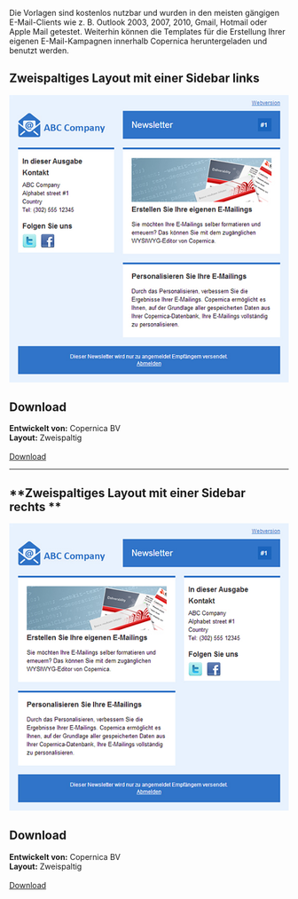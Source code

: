 Die Vorlagen sind kostenlos nutzbar und wurden in den meisten gängigen
E-Mail-Clients wie z. B. Outlook 2003, 2007, 2010, Gmail, Hotmail oder
Apple Mail getestet. Weiterhin können die Templates für die Erstellung
Ihrer eigenen E-Mail-Kampagnen innerhalb Copernica heruntergeladen und
benutzt werden.

**Zweispaltiges Layout mit einer Sidebar links**
------------------------------------------------

![](../images/preview-template-left-col-de.jpg)

Download
--------

****Entwickelt von**:** Copernica BV\
**Layout:** Zweispaltig\
\
[Download](../downloads/two-col-left-sidebar-blue-de.zip "Download")

* * * * *

**Zweispaltiges Layout mit einer Sidebar rechts **
--------------------------------------------------

![](../images/preview-template-right-col-de.jpg)

Download
--------

**Entwickelt von:** Copernica BV\
**Layout:** Zweispaltig\
\
[Download](../downloads/two-col-right-sidebar-blue-de.zip "Download")
